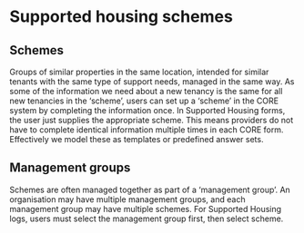 # Supported housing schemes

## Schemes

Groups of similar properties in the same location, intended for similar tenants with the same type of support needs, managed in the same way. As some of the information we need about a new tenancy is the same for all new tenancies in the ‘scheme’, users can set up a ‘scheme’ in the CORE system by completing the information once. In Supported Housing forms, the user just supplies the appropriate scheme. This means providers do not have to complete identical information multiple times in each CORE form. Effectively we model these as templates or predefined answer sets.

## Management groups

Schemes are often managed together as part of a ‘management group’. An organisation may have multiple management groups, and each management group may have multiple schemes. For Supported Housing logs, users must select the management group first, then select scheme.
